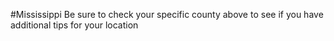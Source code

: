 #Mississippi
 Be sure to check your specific county above to see if you have additional tips for your location